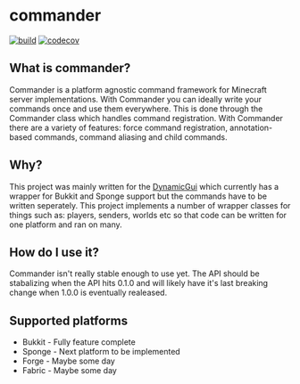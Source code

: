 # commander

[![build](https://github.com/ravenlab/commander/workflows/build/badge.svg)](https://github.com/ravenlab/commander)
[![codecov](https://codecov.io/gh/ravenlab/commander/branch/master/graph/badge.svg)](https://codecov.io/gh/ravenlab/commander)

## What is commander?

Commander is a platform agnostic command framework for Minecraft server implementations. With Commander you can ideally write your commands once and use them everywhere. This is done through the Commander class which handles command registration. With Commander there are a variety of features: force command registration, annotation-based commands, command aliasing and child commands.

## Why?

This project was mainly written for the [DynamicGui](https://github.com/ClubObsidian/DynamicGui) which currently has a wrapper for Bukkit and Sponge support but the commands have to be written seperately. This project implements a number of wrapper classes for things such as: players, senders, worlds etc so that code can be written for one platform and ran on many.

## How do I use it?

Commander isn't really stable enough to use yet. The API should be stabalizing when the API hits 0.1.0 and will likely have it's last breaking change when 1.0.0 is eventually realeased.

## Supported platforms

* Bukkit - Fully feature complete
* Sponge - Next platform to be implemented
* Forge - Maybe some day
* Fabric - Maybe some day
